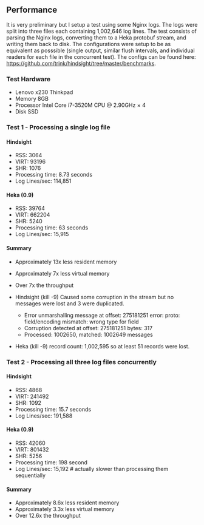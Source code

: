 ## Performance

It is very preliminary but I setup a test using some Nginx logs. The logs were split into three files each containing 
1,002,646 log lines. The test consists of parsing the Nginx logs, converting them to a Heka protobuf stream, and writing 
them back to disk.  The configurations were setup to be as equivalent as posssible (single output, similar flush 
intervals, and individual readers for each file in the concurrent test). The configs can be found here: 
https://github.com/trink/hindsight/tree/master/benchmarks.  

### Test Hardware

* Lenovo x230 Thinkpad
* Memory 8GB
* Processor Intel Core i7-3520M CPU @ 2.90GHz × 4
* Disk SSD

### Test 1 - Processing a single log file

#### Hindsight

* RSS: 3064
* VIRT: 93196
* SHR: 1076
* Processing time: 8.73 seconds
* Log Lines/sec: 114,851

#### Heka (0.9)

* RSS: 39764
* VIRT: 662204
* SHR: 5240
* Processing time: 63 seconds
* Log Lines/sec: 15,915

#### Summary

* Approximately 13x less resident memory
* Approximately 7x less virtual memory
* Over 7x the throughput
* Hindsight (kill -9) Caused some corruption in the stream but no messages were lost and 3 were duplicated.
    * Error unmarshalling message at offset: 275181251 error: proto: field/encoding mismatch: wrong type for field
    * Corruption detected at offset: 275181251 bytes: 317
    * Processed: 1002650, matched: 1002649 messages

* Heka (kill -9) record count: 1,002,595 so at least 51 records were lost.

### Test 2 - Processing all three log files concurrently

#### Hindsight

* RSS: 4868
* VIRT: 241492
* SHR: 1092
* Processing time: 15.7 seconds
* Log Lines/sec: 191,588

#### Heka (0.9)

* RSS: 42060
* VIRT: 801432
* SHR: 5256
* Processing time: 198 second
* Log Lines/sec: 15,192  # actually slower than processing them sequentially

#### Summary

* Approximately 8.6x less resident memory
* Approximately 3.3x less virtual memory
* Over 12.6x the throughput
